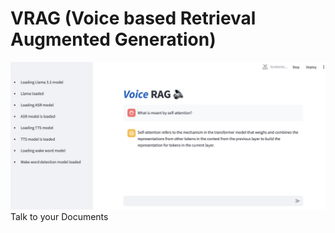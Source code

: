 # VRAG (Voice based Retrieval Augmented Generation)
![VRAG User Interface](VRAG-WebUI.jpg)
Talk to your Documents
